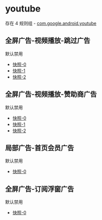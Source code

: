 # youtube

存在 4 规则组 - [com.google.android.youtube](/src/apps/com.google.android.youtube.ts)

## 全屏广告-视频播放-跳过广告

默认禁用

- [快照-0](https://i.gkd.li/import/13797491)
- [快照-1](https://i.gkd.li/import/12565261)
- [快照-2](https://i.gkd.li/import/13705106)

## 全屏广告-视频播放-赞助商广告

默认禁用

- [快照-0](https://i.gkd.li/import/12877346)
- [快照-1](https://i.gkd.li/import/13797491)
- [快照-2](https://i.gkd.li/import/13705106)

## 局部广告-首页会员广告

默认禁用

- [快照-0](https://i.gkd.li/import/12877357)

## 全屏广告-订阅浮窗广告

默认禁用

- [快照-0](https://i.gkd.li/import/13797512)
